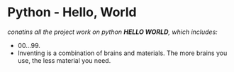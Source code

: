 # Python - Hello, World

_conatins all the project work on python **HELLO WORLD**, which includes:_

* 00...99.
* Inventing is a combination of brains and materials. The more brains you use, the less material you need.
